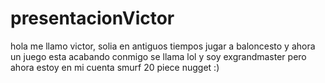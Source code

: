 # presentacionVictor
hola me llamo victor, solia en antiguos tiempos jugar a baloncesto y ahora un juego esta acabando conmigo se llama lol y soy exgrandmaster pero ahora estoy en mi cuenta smurf 20 piece nugget :)
